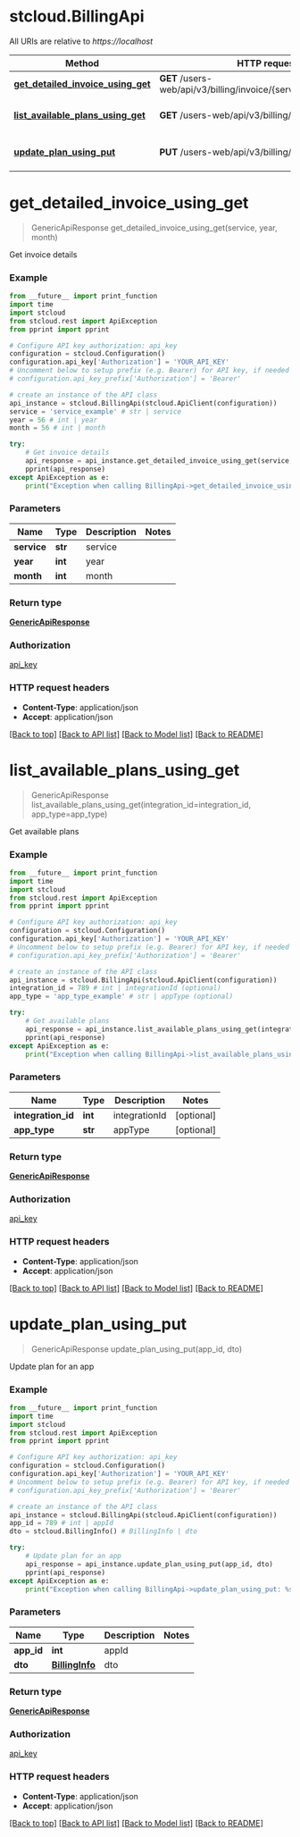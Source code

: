 # stcloud.BillingApi

All URIs are relative to *https://localhost*

| Method                                                                             | HTTP request                                                       | Description            |
| ---------------------------------------------------------------------------------- | ------------------------------------------------------------------ | ---------------------- |
| [**get_detailed_invoice_using_get**](BillingApi.md#get_detailed_invoice_using_get) | **GET** /users-web/api/v3/billing/invoice/{service}/{year}/{month} | Get invoice details    |
| [**list_available_plans_using_get**](BillingApi.md#list_available_plans_using_get) | **GET** /users-web/api/v3/billing/availablePlans                   | Get available plans    |
| [**update_plan_using_put**](BillingApi.md#update_plan_using_put)                   | **PUT** /users-web/api/v3/billing/info/{appId}                     | Update plan for an app |


# **get_detailed_invoice_using_get**
> GenericApiResponse get_detailed_invoice_using_get(service, year, month)

Get invoice details

### Example
```python
from __future__ import print_function
import time
import stcloud
from stcloud.rest import ApiException
from pprint import pprint

# Configure API key authorization: api_key
configuration = stcloud.Configuration()
configuration.api_key['Authorization'] = 'YOUR_API_KEY'
# Uncomment below to setup prefix (e.g. Bearer) for API key, if needed
# configuration.api_key_prefix['Authorization'] = 'Bearer'

# create an instance of the API class
api_instance = stcloud.BillingApi(stcloud.ApiClient(configuration))
service = 'service_example' # str | service
year = 56 # int | year
month = 56 # int | month

try:
    # Get invoice details
    api_response = api_instance.get_detailed_invoice_using_get(service, year, month)
    pprint(api_response)
except ApiException as e:
    print("Exception when calling BillingApi->get_detailed_invoice_using_get: %s\n" % e)
```

### Parameters

| Name        | Type    | Description | Notes |
| ----------- | ------- | ----------- | ----- |
| **service** | **str** | service     |
| **year**    | **int** | year        |
| **month**   | **int** | month       |

### Return type

[**GenericApiResponse**](GenericApiResponse.md)

### Authorization

[api_key](../README.md#api_key)

### HTTP request headers

 - **Content-Type**: application/json
 - **Accept**: application/json

[[Back to top]](#) [[Back to API list]](../README.md#documentation-for-api-endpoints) [[Back to Model list]](../README.md#documentation-for-models) [[Back to README]](../README.md)

# **list_available_plans_using_get**
> GenericApiResponse list_available_plans_using_get(integration_id=integration_id, app_type=app_type)

Get available plans

### Example
```python
from __future__ import print_function
import time
import stcloud
from stcloud.rest import ApiException
from pprint import pprint

# Configure API key authorization: api_key
configuration = stcloud.Configuration()
configuration.api_key['Authorization'] = 'YOUR_API_KEY'
# Uncomment below to setup prefix (e.g. Bearer) for API key, if needed
# configuration.api_key_prefix['Authorization'] = 'Bearer'

# create an instance of the API class
api_instance = stcloud.BillingApi(stcloud.ApiClient(configuration))
integration_id = 789 # int | integrationId (optional)
app_type = 'app_type_example' # str | appType (optional)

try:
    # Get available plans
    api_response = api_instance.list_available_plans_using_get(integration_id=integration_id, app_type=app_type)
    pprint(api_response)
except ApiException as e:
    print("Exception when calling BillingApi->list_available_plans_using_get: %s\n" % e)
```

### Parameters

| Name               | Type    | Description   | Notes      |
| ------------------ | ------- | ------------- | ---------- |
| **integration_id** | **int** | integrationId | [optional] |
| **app_type**       | **str** | appType       | [optional] |

### Return type

[**GenericApiResponse**](GenericApiResponse.md)

### Authorization

[api_key](../README.md#api_key)

### HTTP request headers

 - **Content-Type**: application/json
 - **Accept**: application/json

[[Back to top]](#) [[Back to API list]](../README.md#documentation-for-api-endpoints) [[Back to Model list]](../README.md#documentation-for-models) [[Back to README]](../README.md)

# **update_plan_using_put**
> GenericApiResponse update_plan_using_put(app_id, dto)

Update plan for an app

### Example
```python
from __future__ import print_function
import time
import stcloud
from stcloud.rest import ApiException
from pprint import pprint

# Configure API key authorization: api_key
configuration = stcloud.Configuration()
configuration.api_key['Authorization'] = 'YOUR_API_KEY'
# Uncomment below to setup prefix (e.g. Bearer) for API key, if needed
# configuration.api_key_prefix['Authorization'] = 'Bearer'

# create an instance of the API class
api_instance = stcloud.BillingApi(stcloud.ApiClient(configuration))
app_id = 789 # int | appId
dto = stcloud.BillingInfo() # BillingInfo | dto

try:
    # Update plan for an app
    api_response = api_instance.update_plan_using_put(app_id, dto)
    pprint(api_response)
except ApiException as e:
    print("Exception when calling BillingApi->update_plan_using_put: %s\n" % e)
```

### Parameters

| Name       | Type                              | Description | Notes |
| ---------- | --------------------------------- | ----------- | ----- |
| **app_id** | **int**                           | appId       |
| **dto**    | [**BillingInfo**](BillingInfo.md) | dto         |

### Return type

[**GenericApiResponse**](GenericApiResponse.md)

### Authorization

[api_key](../README.md#api_key)

### HTTP request headers

 - **Content-Type**: application/json
 - **Accept**: application/json

[[Back to top]](#) [[Back to API list]](../README.md#documentation-for-api-endpoints) [[Back to Model list]](../README.md#documentation-for-models) [[Back to README]](../README.md)
